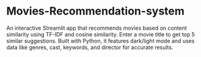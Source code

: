 # Movies-Recommendation-system
An interactive Streamlit app that recommends movies based on content similarity using TF-IDF and cosine similarity. Enter a movie title to get top 5 similar suggestions. Built with Python, it features dark/light mode and uses data like genres, cast, keywords, and director for accurate results.
